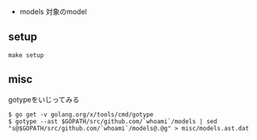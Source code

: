 - models 対象のmodel

## setup

```
make setup
```

## misc

gotypeをいじってみる

```
$ go get -v golang.org/x/tools/cmd/gotype
$ gotype --ast $GOPATH/src/github.com/`whoami`/models | sed "s@$GOPATH/src/github.com/`whoami`/models@.@g" > misc/models.ast.dat
```
